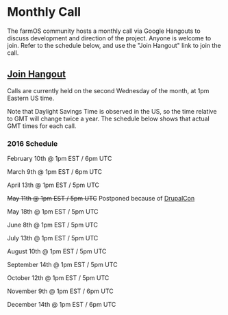 # Monthly Call

The farmOS community hosts a monthly call via Google Hangouts to discuss
development and direction of the project. Anyone is welcome to join. Refer to
the schedule below, and use the "Join Hangout" link to join the call.

## [Join Hangout]

Calls are currently held on the second Wednesday of the month, at 1pm Eastern US
time.

Note that Daylight Savings Time is observed in the US, so the time relative to
GMT will change twice a year. The schedule below shows that actual GMT times for
each call.

### 2016 Schedule

February 10th @ 1pm EST / 6pm UTC

March 9th @ 1pm EST / 6pm UTC

April 13th @ 1pm EST / 5pm UTC

<strike>May 11th @ 1pm EST / 5pm UTC</strike>  Postponed because of [DrupalCon](https://events.drupal.org/neworleans2016)

May 18th @ 1pm EST / 5pm UTC

June 8th @ 1pm EST / 5pm UTC

July 13th @ 1pm EST / 5pm UTC

August 10th @ 1pm EST / 5pm UTC

September 14th @ 1pm EST / 5pm UTC

October 12th @ 1pm EST / 5pm UTC

November 9th @ 1pm EST / 6pm UTC

December 14th @ 1pm EST / 6pm UTC

[Join Hangout]: https://hangouts.google.com/hangouts/_/farmier.com/farmos-monthly

